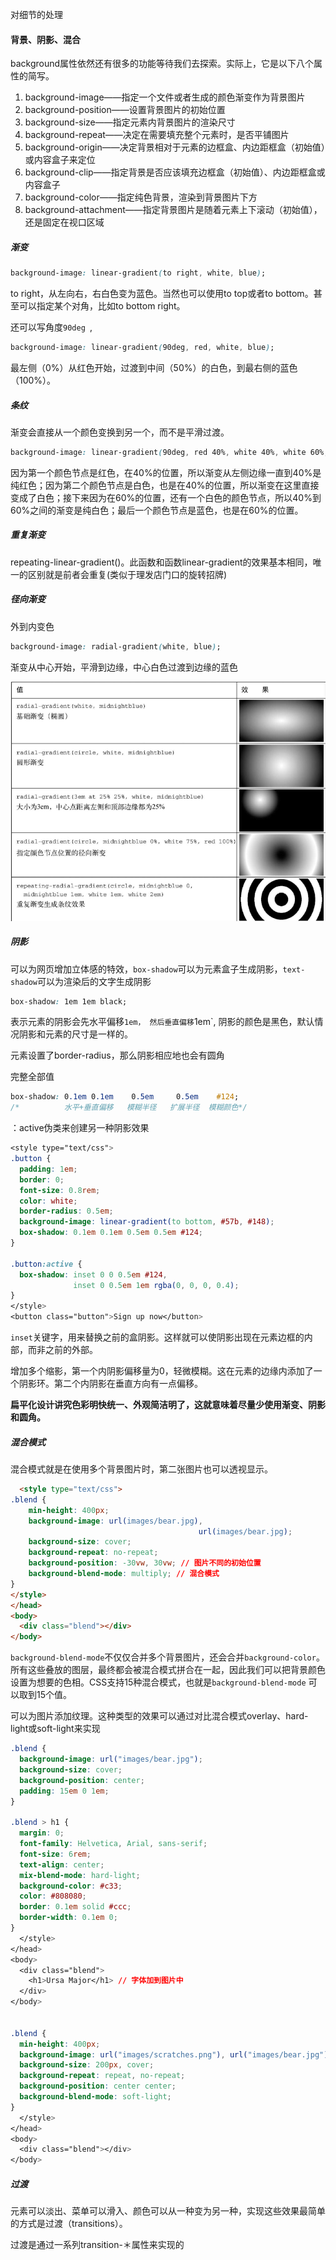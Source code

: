 对细节的处理

#### 背景、阴影、混合

background属性依然还有很多的功能等待我们去探索。实际上，它是以下八个属性的简写。

1. background-image——指定一个文件或者生成的颜色渐变作为背景图片
2. background-position——设置背景图片的初始位置
3. background-size——指定元素内背景图片的渲染尺寸
4. background-repeat——决定在需要填充整个元素时，是否平铺图片
5. background-origin——决定背景相对于元素的边框盒、内边距框盒（初始值）或内容盒子来定位
6. background-clip——指定背景是否应该填充边框盒（初始值）、内边距框盒或内容盒子
7. background-color——指定纯色背景，渲染到背景图片下方
8. background-attachment——指定背景图片是随着元素上下滚动（初始值），还是固定在视口区域

##### 渐变

```css
background-image: linear-gradient(to right, white, blue);
```

to right，从左向右，右白色变为蓝色。当然也可以使用to top或者to bottom。甚至可以指定某个对角，比如to bottom right。

还可以写角度`90deg `,

```css
background-image: linear-gradient(90deg, red, white, blue);
```

最左侧（0%）从红色开始，过渡到中间（50%）的白色，到最右侧的蓝色（100%）。

##### 条纹

渐变会直接从一个颜色变换到另一个，而不是平滑过渡。

```css
background-image: linear-gradient(90deg, red 40%, white 40%, white 60%, blue 60%);
```

因为第一个颜色节点是红色，在40%的位置，所以渐变从左侧边缘一直到40%是纯红色；因为第二个颜色节点是白色，也是在40%的位置，所以渐变在这里直接变成了白色；接下来因为在60%的位置，还有一个白色的颜色节点，所以40%到60%之间的渐变是纯白色；最后一个颜色节点是蓝色，也是在60%的位置。

##### 重复渐变

repeating-linear-gradient()。此函数和函数linear-gradient的效果基本相同，唯一的区别就是前者会重复(类似于理发店门口的旋转招牌)

##### 径向渐变

外到内变色

```css
background-image: radial-gradient(white, blue);
```

渐变从中心开始，平滑到边缘，中心白色过渡到边缘的蓝色

![a](./pics/chg.png)

##### 阴影

可以为网页增加立体感的特效，`box-shadow`可以为元素盒子生成阴影，`text-shadow`可以为渲染后的文字生成阴影

```css
box-shadow: 1em 1em black;
```

表示元素的阴影会先水平偏移`1em， 然后垂直偏移`1em`, 阴影的颜色是黑色，默认情况阴影和元素的尺寸是一样的。

元素设置了border-radius，那么阴影相应地也会有圆角

完整全部值

```css
box-shadow: 0.1em 0.1em    0.5em     0.5em    #124;
/*          水平+垂直偏移   模糊半径   扩展半径  模糊颜色*/
```

：active伪类来创建另一种阴影效果

```css
<style type="text/css">
.button {
  padding: 1em;
  border: 0;
  font-size: 0.8rem;
  color: white;
  border-radius: 0.5em;
  background-image: linear-gradient(to bottom, #57b, #148);
  box-shadow: 0.1em 0.1em 0.5em 0.5em #124;
}

.button:active {
  box-shadow: inset 0 0 0.5em #124, 
              inset 0 0.5em 1em rgba(0, 0, 0, 0.4);
}
</style>
<button class="button">Sign up now</button>
```

`inset`关键字，用来替换之前的盒阴影。这样就可以使阴影出现在元素边框的内部，而非之前的外部。

增加多个缩影，第一个内阴影偏移量为0，轻微模糊。这在元素的边缘内添加了一个阴影环。第二个内阴影在垂直方向有一点偏移。

**扁平化设计讲究色彩明快统一、外观简洁明了，这就意味着尽量少使用渐变、阴影和圆角。**

##### 混合模式

混合模式就是在使用多个背景图片时，第二张图片也可以透视显示。

```html
  <style type="text/css">
.blend {
    min-height: 400px;
    background-image: url(images/bear.jpg), 
                                          url(images/bear.jpg);
    background-size: cover;
    background-repeat: no-repeat;
    background-position: -30vw, 30vw; // 图片不同的初始位置
    background-blend-mode: multiply; // 混合模式
}
</style>
</head>
<body>
  <div class="blend"></div>
</body>
```

`background-blend-mode`不仅仅合并多个背景图片，还会合并`background-color`。所有这些叠放的图层，最终都会被混合模式拼合在一起，因此我们可以把背景颜色设置为想要的色相。CSS支持15种混合模式，也就是`background-blend-mode` 可以取到15个值。

可以为图片添加纹理。这种类型的效果可以通过对比混合模式overlay、hard-light或soft-light来实现

```css
.blend {
  background-image: url("images/bear.jpg");
  background-size: cover;
  background-position: center;
  padding: 15em 0 1em;
}

.blend > h1 {
  margin: 0;
  font-family: Helvetica, Arial, sans-serif;
  font-size: 6rem;
  text-align: center;
  mix-blend-mode: hard-light;
  background-color: #c33;
  color: #808080;
  border: 0.1em solid #ccc;
  border-width: 0.1em 0;
}
  </style>
</head>
<body>
  <div class="blend">
    <h1>Ursa Major</h1> // 字体加到图片中
  </div>
</body>


.blend {
  min-height: 400px;
  background-image: url("images/scratches.png"), url("images/bear.jpg");
  background-size: 200px, cover;
  background-repeat: repeat, no-repeat;
  background-position: center center;
  background-blend-mode: soft-light;
}
  </style>
</head>
<body>
  <div class="blend"></div>
</body>
```

##### 过渡

元素可以淡出、菜单可以滑入、颜色可以从一种变为另一种，实现这些效果最简单的方式是过渡（transitions）。

过渡是通过一系列transition-＊属性来实现的

